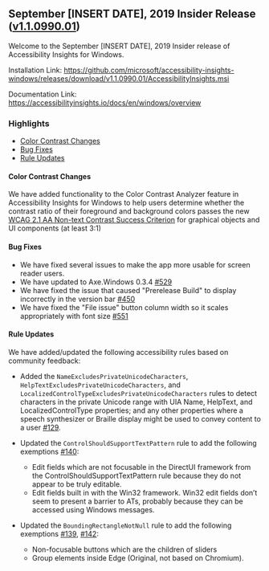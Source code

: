 

## September [INSERT DATE], 2019 Insider Release ([v1.1.0990.01](https://github.com/Microsoft/accessibility-insights-windows/releases/tag/v1.1.0990.01))

Welcome to the September [INSERT DATE], 2019 Insider release of Accessibility Insights for Windows.

Installation Link: https://github.com/microsoft/accessibility-insights-windows/releases/download/v1.1.0990.01/AccessibilityInsights.msi

Documentation Link: https://accessibilityinsights.io/docs/en/windows/overview

### Highlights

- [Color Contrast Changes](#color-contrast-changes)
- [Bug Fixes](#bug-fixes)
- [Rule Updates](#rule-updates)

#### Color Contrast Changes

We have added functionality to the Color Contrast Analyzer feature in Accessibility Insights for Windows to help users determine whether the contrast ratio of their foreground and background colors passes the new [WCAG 2.1 AA Non-text Contrast Success Criterion](https://www.w3.org/WAI/WCAG21/Understanding/non-text-contrast.html) for graphical objects and UI components (at least 3:1)

#### Bug Fixes

- We have fixed several issues to make the app more usable for screen reader users.
- We have updated to Axe.Windows 0.3.4 [#529](https://github.com/microsoft/accessibility-insights-windows/pull/529)
- We have fixed the issue that caused "Prerelease Build" to display incorrectly in the version bar [#450](https://github.com/microsoft/accessibility-insights-windows/pull/450)
- We have fixed the "File issue" button column width so it scales appropriately with font size [#551](https://github.com/microsoft/accessibility-insights-windows/pull/551)

#### Rule Updates

We have added/updated the following accessibility rules based on community feedback:

- Added the `NameExcludesPrivateUnicodeCharacters`, `HelpTextExcludesPrivateUnicodeCharacters`, and `LocalizedControlTypeExcludesPrivateUnicodeCharacters` rules to detect characters in the private Unicode range with UIA Name, HelpText, and LocalizedControlType properties; and any other properties where a speech synthesizer or Braille display might be used to convey content to a user [#129](https://github.com/microsoft/axe-windows/issues/129).

- Updated the `ControlShouldSupportTextPattern` rule to add the following exemptions [#140](https://github.com/microsoft/axe-windows/issues/140):

  - Edit fields which are not focusable in the DirectUI framework from the ControlShouldSupportTextPattern rule because they do not appear to be truly editable.
  - Edit fields built in with the Win32 framework. Win32 edit fields don’t seem to present a barrier to ATs, probably because they can be accessed using Windows messages.

- Updated the `BoundingRectangleNotNull` rule to add the following exemptions [#139](https://github.com/microsoft/axe-windows/issues/139), [#142](https://github.com/microsoft/axe-windows/issues/142):

  - Non-focusable buttons which are the children of sliders
  - Group elements inside Edge (Original, not based on Chromium).
